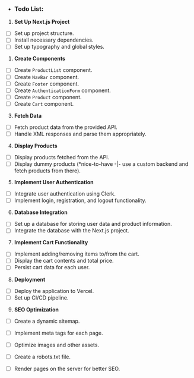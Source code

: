 - ### Todo List:

1.  **Set Up Next.js Project**

- [ ]  Set up project structure.
- [ ]  Install necessary dependencies.
- [ ]  Set up typography and global styles.
1.  **Create Components**
    
- [ ]  Create `ProductList` component.
- [ ]  Create `NavBar` component.
- [ ]  Create `Footer` component.
- [ ]  Create `AuthenticationForm` component.
- [ ]  Create `Product` component.
- [ ]  Create `Cart` component.
3.  **Fetch Data**
    
- [ ]  Fetch product data from the provided API.
- [ ]  Handle XML responses and parse them appropriately.
4.  **Display Products**
    
- [ ]  Display products fetched from the API.
- [ ]  Display dummy products (*nice-to-have -|- use a custom backend and fetch products from there).
5.  **Implement User Authentication**
    
- [ ]  Integrate user authentication using Clerk.
- [ ]  Implement login, registration, and logout functionality.
6.  **Database Integration**
    
- [ ]  Set up a database for storing user data and product information.
- [ ]  Integrate the database with the Next.js project.
7.  **Implement Cart Functionality**
    
- [ ]  Implement adding/removing items to/from the cart.
- [ ]  Display the cart contents and total price.
- [ ]  Persist cart data for each user.
8.  **Deployment**
    
- [ ]  Deploy the application to Vercel.
- [ ]  Set up CI/CD pipeline.

9. **SEO Optimization**
- [ ]  Create a dynamic sitemap.
- [ ]  Implement meta tags for each page.
- [ ]  Optimize images and other assets.
- [ ]  Create a robots.txt file.
- [ ]  Render pages on the server for better SEO.
 